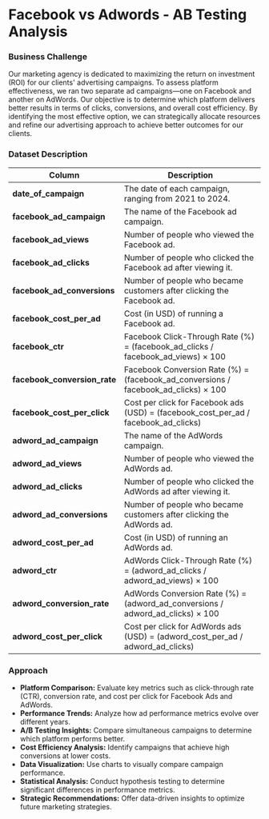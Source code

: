 # Facebook vs Adwords - AB Testing Analysis

### **Business Challenge**  

Our marketing agency is dedicated to maximizing the return on investment (ROI) for our clients' advertising campaigns. To assess platform effectiveness, we ran two separate ad campaigns—one on Facebook and another on AdWords. Our objective is to determine which platform delivers better results in terms of clicks, conversions, and overall cost efficiency. By identifying the most effective option, we can strategically allocate resources and refine our advertising approach to achieve better outcomes for our clients.  
### **Dataset Description**

| **Column**                | **Description**                                                                 |
|--------------------------------|---------------------------------------------------------------------------------|
| **date_of_campaign**           | The date of each campaign, ranging from 2021 to 2024.                          |
| **facebook_ad_campaign**       | The name of the Facebook ad campaign.                                          |
| **facebook_ad_views**          | Number of people who viewed the Facebook ad.                                   |
| **facebook_ad_clicks**         | Number of people who clicked the Facebook ad after viewing it.                 |
| **facebook_ad_conversions**    | Number of people who became customers after clicking the Facebook ad.          |
| **facebook_cost_per_ad**       | Cost (in USD) of running a Facebook ad.                                        |
| **facebook_ctr**               | Facebook Click-Through Rate (%) = (facebook_ad_clicks / facebook_ad_views) × 100 |
| **facebook_conversion_rate**   | Facebook Conversion Rate (%) = (facebook_ad_conversions / facebook_ad_clicks) × 100 |
| **facebook_cost_per_click**    | Cost per click for Facebook ads (USD) = (facebook_cost_per_ad / facebook_ad_clicks) |
| **adword_ad_campaign**         | The name of the AdWords campaign.                                              |
| **adword_ad_views**            | Number of people who viewed the AdWords ad.                                    |
| **adword_ad_clicks**           | Number of people who clicked the AdWords ad after viewing it.                  |
| **adword_ad_conversions**      | Number of people who became customers after clicking the AdWords ad.           |
| **adword_cost_per_ad**         | Cost (in USD) of running an AdWords ad.                                        |
| **adword_ctr**                 | AdWords Click-Through Rate (%) = (adword_ad_clicks / adword_ad_views) × 100    |
| **adword_conversion_rate**     | AdWords Conversion Rate (%) = (adword_ad_conversions / adword_ad_clicks) × 100 |
| **adword_cost_per_click**      | Cost per click for AdWords ads (USD) = (adword_cost_per_ad / adword_ad_clicks) |


### **Approach**  

- **Platform Comparison:** Evaluate key metrics such as click-through rate (CTR), conversion rate, and cost per click for Facebook Ads and AdWords.  
- **Performance Trends:** Analyze how ad performance metrics evolve over different years.  
- **A/B Testing Insights:** Compare simultaneous campaigns to determine which platform performs better.  
- **Cost Efficiency Analysis:** Identify campaigns that achieve high conversions at lower costs.  
- **Data Visualization:** Use charts to visually compare campaign performance.  
- **Statistical Analysis:** Conduct hypothesis testing to determine significant differences in performance metrics.  
- **Strategic Recommendations:** Offer data-driven insights to optimize future marketing strategies.
